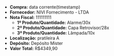 - **Compra:** data corrente(timestamp)
- **Fornecedor:** NIVI Fornecimento - LTDA
- **Nota Fiscal:** 111111111
	- **1º Produto/Quantidade:** Alarme/30x 
	- **2º Produto/Quantidade:** Capa Retrovisor/28x 
	- **3º Produto/Quantidade:** Lâmpada/10x 
- **Localização:** pratileira A
- **Depósito:** Depósito Mister
- **Valor Total:** R$4349,90